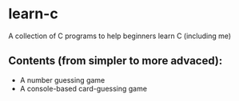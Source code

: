 # learn-c
A collection of C programs to help beginners learn C (including me)

## Contents (from simpler to more advaced):
 - A number guessing game
 - A console-based card-guessing game
